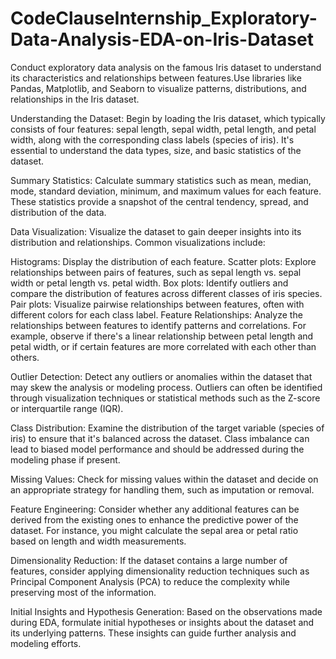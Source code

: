# CodeClauseInternship_Exploratory-Data-Analysis-EDA-on-Iris-Dataset
Conduct exploratory data analysis on the famous Iris dataset to understand its characteristics and relationships between features.Use libraries like Pandas, Matplotlib, and Seaborn to visualize patterns, distributions,  and relationships in the Iris dataset.

Understanding the Dataset: Begin by loading the Iris dataset, which typically consists of four features: sepal length, sepal width, petal length, and petal width, along with the corresponding class labels (species of iris). It's essential to understand the data types, size, and basic statistics of the dataset.

Summary Statistics: Calculate summary statistics such as mean, median, mode, standard deviation, minimum, and maximum values for each feature. These statistics provide a snapshot of the central tendency, spread, and distribution of the data.

Data Visualization: Visualize the dataset to gain deeper insights into its distribution and relationships. Common visualizations include:

Histograms: Display the distribution of each feature.
Scatter plots: Explore relationships between pairs of features, such as sepal length vs. sepal width or petal length vs. petal width.
Box plots: Identify outliers and compare the distribution of features across different classes of iris species.
Pair plots: Visualize pairwise relationships between features, often with different colors for each class label.
Feature Relationships: Analyze the relationships between features to identify patterns and correlations. For example, observe if there's a linear relationship between petal length and petal width, or if certain features are more correlated with each other than others.

Outlier Detection: Detect any outliers or anomalies within the dataset that may skew the analysis or modeling process. Outliers can often be identified through visualization techniques or statistical methods such as the Z-score or interquartile range (IQR).

Class Distribution: Examine the distribution of the target variable (species of iris) to ensure that it's balanced across the dataset. Class imbalance can lead to biased model performance and should be addressed during the modeling phase if present.

Missing Values: Check for missing values within the dataset and decide on an appropriate strategy for handling them, such as imputation or removal.

Feature Engineering: Consider whether any additional features can be derived from the existing ones to enhance the predictive power of the dataset. For instance, you might calculate the sepal area or petal ratio based on length and width measurements.

Dimensionality Reduction: If the dataset contains a large number of features, consider applying dimensionality reduction techniques such as Principal Component Analysis (PCA) to reduce the complexity while preserving most of the information.

Initial Insights and Hypothesis Generation: Based on the observations made during EDA, formulate initial hypotheses or insights about the dataset and its underlying patterns. These insights can guide further analysis and modeling efforts.
